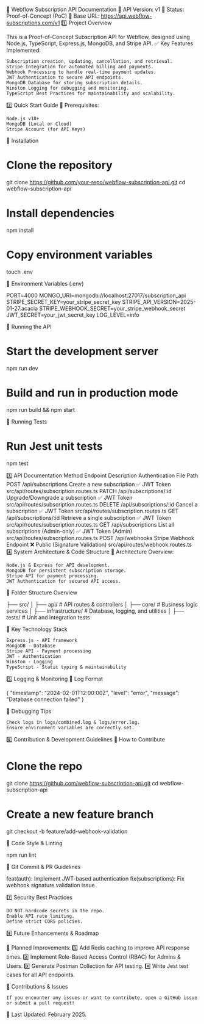 📌 Webflow Subscription API Documentation
📖 API Version: v1
📌 Status: Proof-of-Concept (PoC)
📌 Base URL: https://api.webflow-subscriptions.com/v1
1️⃣ Project Overview

This is a Proof-of-Concept Subscription API for Webflow, designed using Node.js, TypeScript, Express.js, MongoDB, and Stripe API.
✅ Key Features Implemented:

    Subscription creation, updating, cancellation, and retrieval.
    Stripe Integration for automated billing and payments.
    Webhook Processing to handle real-time payment updates.
    JWT Authentication to secure API endpoints.
    MongoDB Database for storing subscription details.
    Winston Logging for debugging and monitoring.
    TypeScript Best Practices for maintainability and scalability.

2️⃣ Quick Start Guide
📌 Prerequisites:

    Node.js v18+
    MongoDB (Local or Cloud)
    Stripe Account (for API Keys)

📌 Installation

# Clone the repository
git clone https://github.com/your-repo/webflow-subscription-api.git
cd webflow-subscription-api

# Install dependencies
npm install

# Copy environment variables
touch .env

📌 Environment Variables (.env)

PORT=4000
MONGO_URI=mongodb://localhost:27017/subscription_api
STRIPE_SECRET_KEY=your_stripe_secret_key
STRIPE_API_VERSION=2025-01-27.acacia
STRIPE_WEBHOOK_SECRET=your_stripe_webhook_secret
JWT_SECRET=your_jwt_secret_key
LOG_LEVEL=info

📌 Running the API

# Start the development server
npm run dev

# Build and run in production mode
npm run build && npm start

📌 Running Tests

# Run Jest unit tests
npm test

3️⃣ API Documentation
Method	Endpoint	Description	Authentication	File Path
POST	/api/subscriptions	Create a new subscription	✅ JWT Token	src/api/routes/subscription.routes.ts
PATCH	/api/subscriptions/:id	Upgrade/Downgrade a subscription	✅ JWT Token	src/api/routes/subscription.routes.ts
DELETE	/api/subscriptions/:id	Cancel a subscription	✅ JWT Token	src/api/routes/subscription.routes.ts
GET	/api/subscriptions/:id	Retrieve a single subscription	✅ JWT Token	src/api/routes/subscription.routes.ts
GET	/api/subscriptions	List all subscriptions (Admin-only)	✅ JWT Token (Admin)	src/api/routes/subscription.routes.ts
POST	/api/webhooks	Stripe Webhook Endpoint	❌ Public (Signature Validation)	src/api/routes/webhook.routes.ts
4️⃣ System Architecture & Code Structure
📌 Architecture Overview:

    Node.js & Express for API development.
    MongoDB for persistent subscription storage.
    Stripe API for payment processing.
    JWT Authentication for secured API access.

📌 Folder Structure Overview

├── src/
│   ├── api/                # API routes & controllers
│   ├── core/               # Business logic services
│   ├── infrastructure/     # Database, logging, and utilities
│   ├── tests/              # Unit and integration tests

📌 Key Technology Stack

    Express.js - API framework
    MongoDB - Database
    Stripe API - Payment processing
    JWT - Authentication
    Winston - Logging
    TypeScript - Static typing & maintainability

5️⃣ Logging & Monitoring
📌 Log Format

{ "timestamp": "2024-02-01T12:00:00Z", "level": "error", "message": "Database connection failed" }

📌 Debugging Tips

    Check logs in logs/combined.log & logs/error.log.
    Ensure environment variables are correctly set.

6️⃣ Contribution & Development Guidelines
📌 How to Contribute

# Clone the repo
git clone https://github.com/webflow-subscription-api.git
cd webflow-subscription-api

# Create a new feature branch
git checkout -b feature/add-webhook-validation

📌 Code Style & Linting

npm run lint

📌 Git Commit & PR Guidelines

feat(auth): Implement JWT-based authentication
fix(subscriptions): Fix webhook signature validation issue

7️⃣ Security Best Practices

    DO NOT hardcode secrets in the repo.
    Enable API rate limiting.
    Define strict CORS policies.

8️⃣ Future Enhancements & Roadmap

🚀 Planned Improvements:
1️⃣ Add Redis caching to improve API response times.
2️⃣ Implement Role-Based Access Control (RBAC) for Admins & Users.
3️⃣ Generate Postman Collection for API testing.
4️⃣ Write Jest test cases for all API endpoints.

🚀 Contributions & Issues

    If you encounter any issues or want to contribute, open a GitHub issue or submit a pull request!

📌 Last Updated: February 2025.